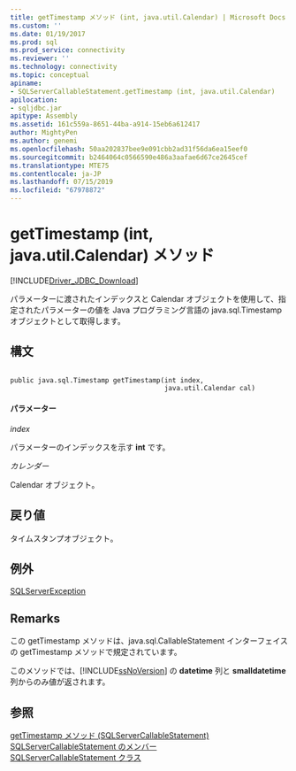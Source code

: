 ```yaml
---
title: getTimestamp メソッド (int, java.util.Calendar) | Microsoft Docs
ms.custom: ''
ms.date: 01/19/2017
ms.prod: sql
ms.prod_service: connectivity
ms.reviewer: ''
ms.technology: connectivity
ms.topic: conceptual
apiname:
- SQLServerCallableStatement.getTimestamp (int, java.util.Calendar)
apilocation:
- sqljdbc.jar
apitype: Assembly
ms.assetid: 161c559a-8651-44ba-a914-15eb6a612417
author: MightyPen
ms.author: genemi
ms.openlocfilehash: 50aa202837bee9e091cbb2ad31f56da6ea15eef0
ms.sourcegitcommit: b2464064c0566590e486a3aafae6d67ce2645cef
ms.translationtype: MTE75
ms.contentlocale: ja-JP
ms.lasthandoff: 07/15/2019
ms.locfileid: "67978872"
---
```

# <a name="gettimestamp-method-int-javautilcalendar"></a>getTimestamp (int, java.util.Calendar) メソッド
[!INCLUDE[Driver_JDBC_Download](../../../includes/driver_jdbc_download.md)]

  パラメーターに渡されたインデックスと Calendar オブジェクトを使用して、指定されたパラメーターの値を Java プログラミング言語の java.sql.Timestamp オブジェクトとして取得します。  
  
## <a name="syntax"></a>構文  
  
```  
  
public java.sql.Timestamp getTimestamp(int index,  
                                       java.util.Calendar cal)  
```  
  
#### <a name="parameters"></a>パラメーター  
 *index*  
  
 パラメーターのインデックスを示す **int** です。  
  
 *カレンダー*  
  
 Calendar オブジェクト。  
  
## <a name="return-value"></a>戻り値  
 タイムスタンプオブジェクト。  
  
## <a name="exceptions"></a>例外  
 [SQLServerException](../../../connect/jdbc/reference/sqlserverexception-class.md)  
  
## <a name="remarks"></a>Remarks  
 この getTimestamp メソッドは、java.sql.CallableStatement インターフェイスの getTimestamp メソッドで規定されています。  
  
 このメソッドでは、[!INCLUDE[ssNoVersion](../../../includes/ssnoversion-md.md)] の **datetime** 列と **smalldatetime** 列からのみ値が返されます。  
  
## <a name="see-also"></a>参照  
 [getTimestamp メソッド &#40;SQLServerCallableStatement&#41;](../../../connect/jdbc/reference/gettimestamp-method-sqlservercallablestatement.md)   
 [SQLServerCallableStatement のメンバー](../../../connect/jdbc/reference/sqlservercallablestatement-members.md)   
 [SQLServerCallableStatement クラス](../../../connect/jdbc/reference/sqlservercallablestatement-class.md)  
  
  
